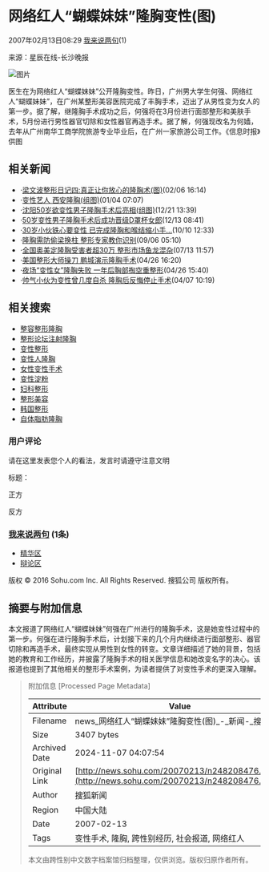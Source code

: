 # 网络红人“蝴蝶妹妹”隆胸变性(图)

2007年02月13日08:29  [我来说两句](https://comment2.news.sohu.com/viewcomments.action?id=248208476)(1)

来源：星辰在线-长沙晚报

![图片](https://photocdn.sohu.com/20070213/Img248208477.jpg)

医生在为网络红人“蝴蝶妹妹”公开隆胸变性。昨日，广州男大学生何强、网络红人“蝴蝶妹妹”，在广州某整形美容医院完成了丰胸手术，迈出了从男性变为女人的第一步。据了解，继隆胸手术成功之后，何强将在3月份进行面部整形和美肤手术，5月份进行男性器官切除和女性器官再造手术。据了解，何强现改名为何嫱，去年从广州南华工商学院旅游专业毕业后，在广州一家旅游公司工作。《信息时报》供图

## 相关新闻

-   ·[梁文波整形日记四:真正让你放心的隆胸术(图)](https://news.sohu.com/20070206/n248081471.shtml)(02/06 16:14)
-   ·[变性艺人 西安隆胸(组图)](https://news.sohu.com/20070104/n247408432.shtml)(01/04 07:07)
-   ·[沈阳50岁欲变性男子隆胸手术后亮相(组图)](https://news.sohu.com/20061221/n247182319.shtml)(12/21 13:39)
-   ·[50岁变性男子隆胸手术后成功晋级D罩杯女郎](https://news.sohu.com/20061213/n247004305.shtml)(12/13 08:41)
-   ·[30岁小伙铁心要变性 已完成隆胸和喉结缩小手...](https://news.sohu.com/20061010/n245712585.shtml)(10/10 12:33)
-   ·[隆胸需防偷梁换柱 整形专家教你识别](https://news.sohu.com/20060906/n245182045.shtml)(09/06 05:10)
-   ·[全国奥美定隆胸受害者超30万 整形市场鱼龙混杂](https://news.sohu.com/20060713/n244241264.shtml)(07/13 11:57)
-   ·[美国整形大师操刀 鹏城演示隆胸手术](https://news.sohu.com/20060426/n243014238.shtml)(04/26 16:20)
-   ·[夜场“变性女”隆胸失败 一年后胸部掏空重整形](https://news.sohu.com/20060426/n243012982.shtml)(04/26 15:40)
-   ·[帅气小伙为变性曾几度自杀 隆胸后反悔停止手术](https://news.sohu.com/20060407/n242682416.shtml)(04/07 10:19)

## 相关搜索

-   [整容整形隆胸](https://www.sogou.com/web?query=整容整形隆胸&pid=02021103)
-   [整形论坛注射隆胸](https://www.sogou.com/web?query=整形论坛注射隆胸&pid=02021103)
-   [变性整形](https://www.sogou.com/web?query=变性整形&pid=02021103)
-   [变性人隆胸](https://www.sogou.com/web?query=变性人隆胸&pid=02021103)
-   [女性变性手术](https://www.sogou.com/web?query=女性变性手术&pid=02021103)
-   [变性淀粉](https://www.sogou.com/web?query=变性淀粉&pid=02021103)
-   [妇科整形](https://www.sogou.com/web?query=妇科整形&pid=02021103)
-   [整形美容](https://www.sogou.com/web?query=整形美容&pid=02021103)
-   [韩国整形](https://www.sogou.com/web?query=韩国整形&pid=02021103)
-   [自体脂肪隆胸](https://www.sogou.com/web?query=自体脂肪隆胸&pid=02021103)

### 用户评论
请在这里发表您个人的看法，发言时请遵守注意文明

标题：

正方

反方

### [我来说两句](https://comment2.news.sohu.com/viewcomments.action?id=248208476) (1条)

-   [精华区](https://comment2.news.sohu.com/viewelites.action?id=248208476)
-   [辩论区](https://comment2.news.sohu.com/viewdebates.action?id=248208476) 

版权 © 2016 Sohu.com Inc. All Rights Reserved. 搜狐公司 版权所有。

## 摘要与附加信息

<!-- tcd_abstract -->
本文报道了网络红人“蝴蝶妹妹”何强在广州进行的隆胸手术，这是她变性过程中的第一步。何强在进行隆胸手术后，计划接下来的几个月内继续进行面部整形、器官切除和再造手术，最终实现从男性到女性的转变。文章详细描述了她的背景，包括她的教育和工作经历，并披露了隆胸手术的相关医学信息和她改变名字的决心。该报道也提到了其他相关的整形手术案例，为读者提供了对变性手术的更深入理解。
<!-- tcd_abstract_end -->

> 附加信息 [Processed Page Metadata]
>
> | Attribute       | Value                                  |
> |-----------------|----------------------------------------|
> | Filename        | news_网络红人“蝴蝶妹妹”隆胸变性(图)_-_新闻-_搜狐.md                             |
> | Size            | 3407 bytes                           |
> | Archived Date   | 2024-11-07 04:07:54                             |
> | Original Link   | [http://news.sohu.com/20070213/n248208476.shtml](http://news.sohu.com/20070213/n248208476.shtml)                       |
> | Author          | 搜狐新闻                               |
> | Region          | 中国大陆                               |
> | Date            | 2007-02-13                                 |
> | Tags            | 变性手术, 隆胸, 跨性别经历, 社会报道, 网络红人                                 |
>
> 本文由跨性别中文数字档案馆归档整理，仅供浏览。版权归原作者所有。
>